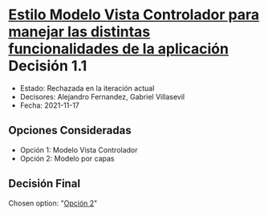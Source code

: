 # [Estilo Modelo Vista Controlador para manejar las distintas funcionalidades de la aplicación]() Decisión 1.1

* Estado: Rechazada en la iteración actual
* Decisores: Alejandro Fernandez, Gabriel Villasevil
* Fecha: 2021-11-17

## Opciones Consideradas

* Opción 1: Modelo Vista Controlador
* Opción 2: Modelo por capas

## Decisión Final

Chosen option: "[Opción 2]()"
